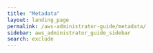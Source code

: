 ```yaml
---
title: "Metadata"
layout: landing_page
permalink: /aws-administrator-guide/metadata/
sidebar: aws_administrator_guide_sidebar
search: exclude
---
```

